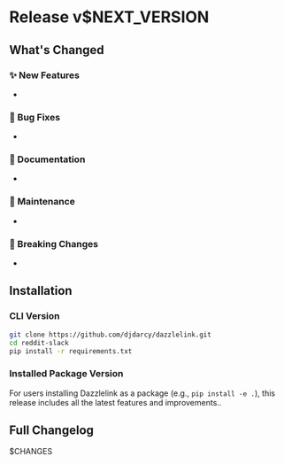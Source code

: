 # Release v$NEXT_VERSION

## What's Changed

### ✨ New Features
- 

### 🐛 Bug Fixes
- 

### 📝 Documentation
- 

### 🧰 Maintenance
- 

### 🔄 Breaking Changes
-

## Installation

### CLI Version
```bash
git clone https://github.com/djdarcy/dazzlelink.git
cd reddit-slack
pip install -r requirements.txt
```

### Installed Package Version
For users installing Dazzlelink as a package (e.g., `pip install -e .`), this release includes all the latest features and improvements..

## Full Changelog
$CHANGES
